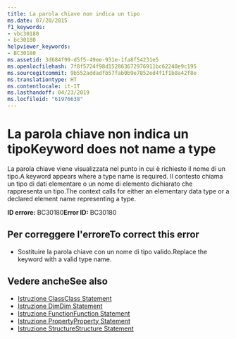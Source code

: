 ```yaml
---
title: La parola chiave non indica un tipo
ms.date: 07/20/2015
f1_keywords:
- vbc30180
- bc30180
helpviewer_keywords:
- BC30180
ms.assetid: 3d684f99-d5f5-49ee-931e-1fa8f54231e5
ms.openlocfilehash: 7f8f5724f98d152863672976911bc62240e9c195
ms.sourcegitcommit: 9b552addadfb57fab0b9e7852ed4f1f1b8a42f8e
ms.translationtype: HT
ms.contentlocale: it-IT
ms.lasthandoff: 04/23/2019
ms.locfileid: "61976638"
---
```

# <a name="keyword-does-not-name-a-type"></a><span data-ttu-id="31e08-102">La parola chiave non indica un tipo</span><span class="sxs-lookup"><span data-stu-id="31e08-102">Keyword does not name a type</span></span>
<span data-ttu-id="31e08-103">La parola chiave viene visualizzata nel punto in cui è richiesto il nome di un tipo.</span><span class="sxs-lookup"><span data-stu-id="31e08-103">A keyword appears where a type name is required.</span></span> <span data-ttu-id="31e08-104">Il contesto chiama un tipo di dati elementare o un nome di elemento dichiarato che rappresenta un tipo.</span><span class="sxs-lookup"><span data-stu-id="31e08-104">The context calls for either an elementary data type or a declared element name representing a type.</span></span>  
  
 <span data-ttu-id="31e08-105">**ID errore:** BC30180</span><span class="sxs-lookup"><span data-stu-id="31e08-105">**Error ID:** BC30180</span></span>  
  
## <a name="to-correct-this-error"></a><span data-ttu-id="31e08-106">Per correggere l'errore</span><span class="sxs-lookup"><span data-stu-id="31e08-106">To correct this error</span></span>  
  
- <span data-ttu-id="31e08-107">Sostituire la parola chiave con un nome di tipo valido.</span><span class="sxs-lookup"><span data-stu-id="31e08-107">Replace the keyword with a valid type name.</span></span>  
  
## <a name="see-also"></a><span data-ttu-id="31e08-108">Vedere anche</span><span class="sxs-lookup"><span data-stu-id="31e08-108">See also</span></span>

- [<span data-ttu-id="31e08-109">Istruzione Class</span><span class="sxs-lookup"><span data-stu-id="31e08-109">Class Statement</span></span>](../../visual-basic/language-reference/statements/class-statement.md)
- [<span data-ttu-id="31e08-110">Istruzione Dim</span><span class="sxs-lookup"><span data-stu-id="31e08-110">Dim Statement</span></span>](../../visual-basic/language-reference/statements/dim-statement.md)
- [<span data-ttu-id="31e08-111">Istruzione Function</span><span class="sxs-lookup"><span data-stu-id="31e08-111">Function Statement</span></span>](../../visual-basic/language-reference/statements/function-statement.md)
- [<span data-ttu-id="31e08-112">Istruzione Property</span><span class="sxs-lookup"><span data-stu-id="31e08-112">Property Statement</span></span>](../../visual-basic/language-reference/statements/property-statement.md)
- [<span data-ttu-id="31e08-113">Istruzione Structure</span><span class="sxs-lookup"><span data-stu-id="31e08-113">Structure Statement</span></span>](../../visual-basic/language-reference/statements/structure-statement.md)
